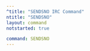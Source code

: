 ```yaml
---
^title: "SENDSNO IRC Command"
ntitle: "SENDSNO"
layout: command
notstarted: true

command: SENDSNO
---
```

